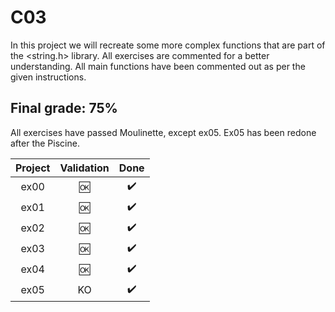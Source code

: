 # C03

In this project we will recreate some more complex functions that are part of the <string.h> library. All exercises are commented for a better understanding. All main functions have been commented out as per the given instructions.


## Final grade: 75%
All exercises have passed Moulinette, except ex05. Ex05 has been redone after the Piscine.

| Project | Validation | Done |
|:----:|:------------------:| :----: |
| ex00 | :ok: | :heavy_check_mark: |
| ex01 | :ok: | :heavy_check_mark: |
| ex02 | :ok: | :heavy_check_mark: |
| ex03 | :ok: | :heavy_check_mark: |
| ex04 | :ok: | :heavy_check_mark: |
| ex05 | KO | :heavy_check_mark: |
